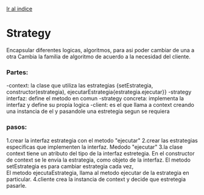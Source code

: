 [Ir al indice](../../PatronesDiseño.md#patrones-de-diseño)

# Strategy

Encapsular diferentes logicas, algoritmos, para asi poder cambiar de una a otra
Cambia la familia de algoritmo de acuerdo a la necesidad del cliente.

### Partes:
-context: la clase que utiliza las estrategias {setEstrategia, constructor(estrategia), ejecutarEstrategia{estrategia.ejecutar}}
-strategy interfaz: define el metodo en comun
-strategy concreta: implementa la interfaz y define su propia logica
-client: es el que llama a context creando una instancia de el y pasandole una estretegia segun se requiera

### pasos:
1.crear la interfaz estrategia con el metodo "ejecutar"
2.crear las estrategias especificas que implementen la interfaz. Medodo "ejecutar"
3.la clase context tiene un atributo del tipo de la interfaz estretegia.
En el constructor de context se le envia la estrategia, como objeto de la interfaz. 
El metodo setEstrategia es para cambiar estrategia cada vez,    
El metodo ejecutaEstrategia, llama al metodo ejecutar de la estrategia en particular.
4.cliente crea la instancia de context y decide que estretegia pasarle.